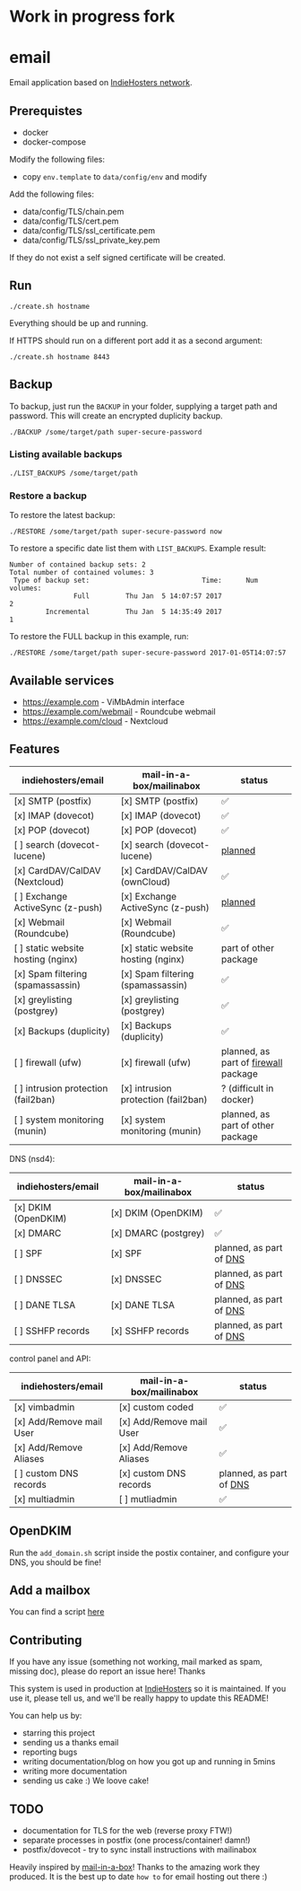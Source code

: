 # Work in progress fork

# email
Email application based on [IndieHosters network](https://github.com/indiehosters/email).

## Prerequistes

 - docker
 - docker-compose

Modify the following files:
 - copy `env.template` to `data/config/env` and modify

Add the following files:
 - data/config/TLS/chain.pem
 - data/config/TLS/cert.pem
 - data/config/TLS/ssl_certificate.pem
 - data/config/TLS/ssl_private_key.pem

If they do not exist a self signed certificate will be created.

## Run

```
./create.sh hostname
```

Everything should be up and running.

If HTTPS should run on a different port add it as a second argument:

```
./create.sh hostname 8443
```

## Backup

To backup, just run the `BACKUP` in your folder, supplying a target path and password. This will create an encrypted duplicity backup.

`./BACKUP /some/target/path super-secure-password`

### Listing available backups

`./LIST_BACKUPS /some/target/path`

### Restore a backup

To restore the latest backup:

`./RESTORE /some/target/path super-secure-password now`

To restore a specific date list them with `LIST_BACKUPS`. Example result:

```
Number of contained backup sets: 2
Total number of contained volumes: 3
 Type of backup set:                            Time:      Num volumes:
                Full         Thu Jan  5 14:07:57 2017                 2
         Incremental         Thu Jan  5 14:35:49 2017                 1
```

To restore the FULL backup in this example, run:

`./RESTORE /some/target/path super-secure-password 2017-01-05T14:07:57`

## Available services

- https://example.com - ViMbAdmin interface
- https://example.com/webmail - Roundcube webmail
- https://example.com/cloud - Nextcloud

## Features

indiehosters/email | mail-in-a-box/mailinabox | status
------------------ | ------------- | -----------
[x] SMTP (postfix) | [x] SMTP (postfix) | :white_check_mark: 
[x] IMAP (dovecot) | [x] IMAP (dovecot) | :white_check_mark: 
[x] POP  (dovecot) | [x] POP  (dovecot) | :white_check_mark: 
[ ] search (dovecot-lucene) | [x] search (dovecot-lucene) | [planned](https://github.com/indiehosters/email/issues/5)
[x] CardDAV/CalDAV (Nextcloud) | [x] CardDAV/CalDAV (ownCloud) | :white_check_mark:
[ ] Exchange ActiveSync (z-push) | [x] Exchange ActiveSync (z-push) | [planned](https://github.com/indiehosters/email/issues/3)
[x] Webmail (Roundcube) | [x] Webmail (Roundcube) | :white_check_mark:
[ ] static website hosting (nginx) | [x] static website hosting (nginx) | part of other package
[x] Spam filtering (spamassassin) | [x] Spam filtering (spamassassin) | :white_check_mark:
[x] greylisting (postgrey) | [x] greylisting (postgrey) | :white_check_mark: 
[x] Backups (duplicity) | [x] Backups (duplicity) | :white_check_mark:
[ ] firewall (ufw) | [x] firewall (ufw) | planned, as part of [firewall](https://github.com/IndiePaaS/IndiePaaS/issues/108) package
[ ] intrusion protection (fail2ban) | [x] intrusion protection (fail2ban) | ? (difficult in docker)
[ ] system monitoring (munin) | [x] system monitoring (munin) | planned, as part of other package

DNS (nsd4):

indiehosters/email | mail-in-a-box/mailinabox | status
------------------ | ------------- | ----
[x] DKIM (OpenDKIM) | [x] DKIM (OpenDKIM) | :white_check_mark: 
[x] DMARC | [x] DMARC (postgrey) | :white_check_mark: 
[ ] SPF | [x] SPF | planned, as part of [DNS](https://github.com/IndiePaaS/IndiePaaS/issues/98)
[ ] DNSSEC | [x] DNSSEC | planned, as part of [DNS](https://github.com/IndiePaaS/IndiePaaS/issues/98)
[ ] DANE TLSA | [x] DANE TLSA | planned, as part of [DNS](https://github.com/IndiePaaS/IndiePaaS/issues/98)
[ ] SSHFP records | [x] SSHFP records | planned, as part of [DNS](https://github.com/IndiePaaS/IndiePaaS/issues/98)

control panel and API:

indiehosters/email | mail-in-a-box/mailinabox | status
------------------ | ------------- | ----------
[x] vimbadmin | [x] custom coded | :white_check_mark: 
[x] Add/Remove mail User | [x] Add/Remove mail User | :white_check_mark: 
[x] Add/Remove Aliases | [x] Add/Remove Aliases | :white_check_mark: 
[ ] custom DNS records | [x] custom DNS records | planned, as part of [DNS](https://github.com/IndiePaaS/IndiePaaS/issues/98)
[x] multiadmin | [ ] mutliadmin | :white_check_mark: 

## OpenDKIM

Run the `add_domain.sh` script inside the postix container, and configure your DNS, you should be fine!

## Add a mailbox

You can find a script [here](https://github.com/IndiePaaS/IndiePaaS/blob/master/utils/add_mailbox.sh)

## Contributing

If you have any issue (something not working, mail marked as spam, missing doc), please do report an issue here! Thanks

This system is used in production at [IndieHosters](https://indiehosters.net/) so it is maintained. If you use it, please tell us, and we'll be really happy to update this README!

You can help us by:
 - starring this project
 - sending us a thanks email
 - reporting bugs
 - writing documentation/blog on how you got up and running in 5mins
 - writing more documentation
 - sending us cake :) We loove cake!

## TODO
 - documentation for TLS for the web (reverse proxy FTW!)
 - separate processes in postfix (one process/container! damn!)
 - postfix/dovecot - try to sync install instructions with mailinabox

Heavily inspired by [mail-in-a-box](https://mailinabox.email/)! Thanks to the amazing work they produced. It is the best up to date `how to` for email hosting out there :)
